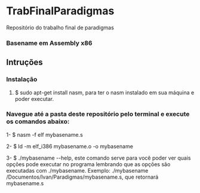# TrabFinalParadigmas
Repositório do trabalho final de paradigmas
### Basename em Assembly x86

## Intruções

### Instalação
1. $ sudo apt-get install nasm, para ter o nasm instalado em sua máquina e poder executar.

### Navegue até a pasta deste repositório pelo terminal e execute os comandos abaixo:
1- $ nasm -f elf mybasename.s

2- $ ld -m elf_i386 mybasename.o -o mybasename

3- $ ./mybasename --help, este comando serve para você poder ver quais opções pode executar no programa
lembrando que as opções são executadas com ./mybasename. Exemplo: ./mybasename /Documentos/Ivan/Paradigmas/mybasename.s, que retornará mybasename.s
